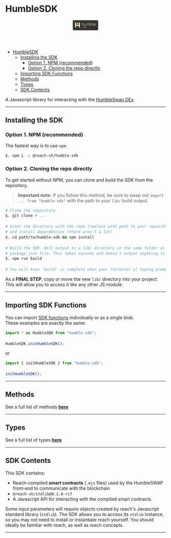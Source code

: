 # HumbleSDK 

<header>
  <img src="../logo-white.svg" width="80" height="auto">
</header>

- [HumbleSDK](#humblesdk)
  - [Installing the SDK](#installing-the-sdk)
    - [Option 1. NPM (recommended)](#option-1-npm-recommended)
    - [Option 2. Cloning the repo directly](#option-2-cloning-the-repo-directly)
  - [Importing SDK Functions](#importing-sdk-functions)
  - [Methods](#methods)
  - [Types](#types)
  - [SDK Contents](#sdk-contents)

A Javascript library for interacting with the [HumbleSwap DEx](https://app.humble.sh).

---

## Installing the SDK

### Option 1. NPM (recommended)
The fastest way is to use `npm`:
```bash
$. npm i -s @reach-sh/humble-sdk
```

### Option 2. Cloning the repo directly
To get started without NPM, you can clone and build the SDK from the repository. 
> **Important note:** If you follow this method, be sure to swap out `import ... from "humble-sdk"` with the path to your `lib/` build output. 
```bash
# Clone the repository 
$. git clone # ...

# Enter the directory with the repo (replace with path to your repository clone)
# and install dependencies (there aren't a lot)
$. cd path/to/humble-sdk && npm install

# Build the SDK. Will output to a lib/ directory in the same folder as the 
# package.json file. This takes seconds and doesn't output anything to your terminal.
$. npm run build

# You will know 'build' is complete when your (terminal's) typing prompt reappears.
``` 
As a **FINAL STEP**, copy or move the new `lib/` directory into your project. This will allow you to access it like any other JS module.

---

## Importing SDK Functions
You can import [SDK functions](#methods) individually or as a single blob.\
These examples are exactly the same: 
```typescript
import * as HumbleSDK from "humble-sdk";

HumbleSDK.initHumbleSDK();
```
or
```typescript
import { initHumbleSDK } from "humble-sdk";

initHumbleSDK();
```

---

## Methods
See a full list of methods [**here**](./METHODS.md)

--- 

## Types
See a full list of types [**here**](./TYPES.md)

--- 

## SDK Contents
This SDK contains:
* Reach-compiled **smart contracts** (`.mjs` files) used by the HumbleSWAP front-end to communicate with the blockchain
* `@reach-sh/stdlib@0.1.8-rc7`
* A Javascript API for interacting with the compiled smart contracts.

Some input parameters will require objects created by reach's Javascript standard library (`stdlib`). The SDK allows you to access its `stdlib` instance, so you may not need to install or instantiate reach yourself. You should ideally be familiar with reach, as well as reach concepts.

---